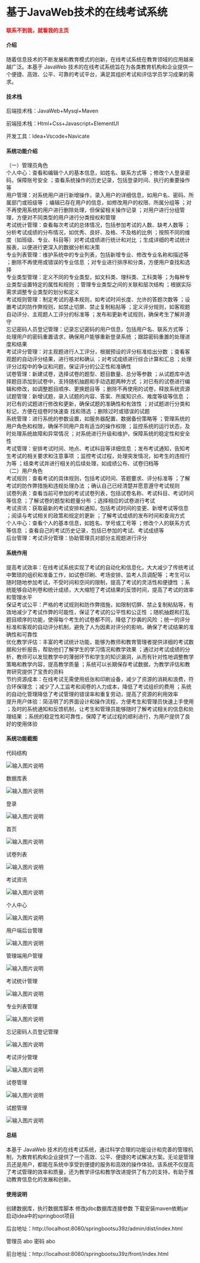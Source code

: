 # 基于JavaWeb技术的在线考试系统

<h4 style='color:red'>联系不到我，就看我的主页 </h4> 
 
#### 介绍

随着信息技术的不断发展和教育模式的创新，在线考试系统在教育领域的应用越来越广泛。本基于 JavaWeb 技术的在线考试系统旨在为各类教育机构和企业提供一个便捷、高效、公平、可靠的考试平台，满足其组织考试和评估学员学习成果的需求。

#### 技术栈

后端技术栈：JavaWeb+Mysql+Maven

前端技术栈：Html+Css+Javascript+ElementUI

开发工具：Idea+Vscode+Navicate

#### 系统功能介绍

（一）管理员角色  
个人中心：查看和编辑个人的基本信息，如姓名、联系方式等 ；修改个人登录密码，保障账号安全 ；查看系统操作的历史记录，包括登录时间、执行的重要操作等  
用户管理：对系统用户进行新增操作，录入用户的详细信息，如用户名、密码、所属部门或班级等 ；编辑已存在用户的信息，如修改用户的权限、所属分组等 ；对不再使用系统的用户进行删除处理，但保留相关操作记录 ；对用户进行分组管理，方便对不同类型的用户进行分类授权和管理  
考试统计管理：查看每次考试的总体情况，包括参加考试的人数、缺考人数等 ；分析考试成绩的分布情况，如优秀、良好、及格、不及格的比例 ；按照不同的维度（如班级、专业、科目等）对考试成绩进行统计和对比 ；生成详细的考试统计报表，以便进行更深入的数据分析和决策  
专业列表管理：维护系统中的专业列表，包括新增专业、修改专业名称和描述等 ；删除不再使用或错误的专业信息 ；对专业进行排序和分类，方便用户查找和选择  
专业类型管理：定义不同的专业类型，如文科类、理科类、工科类等 ；为每种专业类型设置特定的属性和规则 ；管理专业类型之间的关联和层次结构 ；根据实际需求调整专业类型的划分和定义  
考试规则管理：制定考试的基本规则，如考试时间长度、允许的答题次数等 ；设置考试的防作弊规则，如禁止切屏、禁止复制粘贴等 ；定义评分规则，如客观题自动评分、主观题人工评分的标准等 ；发布和更新考试规则，确保考生了解并遵守  
忘记密码人员登记管理：记录忘记密码的用户信息，包括用户名、联系方式等 ；处理用户的密码重置请求，确保用户能够重新登录系统 ；跟踪密码重置的处理进度和结果  
考试评分管理：对主观题进行人工评分，根据预设的评分标准给出分数 ；查看客观题的自动评分结果，进行核对和确认 ；对考试成绩进行综合计算和汇总 ；处理评分过程中的争议和问题，保证评分的公正性和准确性  
试卷管理：新建试卷，选择试卷的题型、题目数量、总分等参数 ；从试题库中选择题目添加到试卷中，支持随机抽题和手动选题两种方式 ；对已有的试卷进行编辑和修改，如调整题目顺序、更换题目等 ；删除不再使用的试卷，释放系统资源  
试题管理：新增试题，录入试题的内容、答案、所属知识点、难度等级等信息 ；对已有的试题进行修改和更新，确保试题的准确性和有效性 ；对试题进行分类和标记，方便在组卷时快速查 找和筛选 ；删除过时或错误的试题  
系统管理：进行系统的参数设置，如服务器配置、数据备份策略等 ；管理系统的用户角色和权限，确保不同用户具有适当的操作权限 ；监控系统的运行状态，及时处理系统故障和异常情况 ；对系统进行升级和维护，保障系统的稳定性和安全性  
考试管理：安排考试时间、地点、考试科目等详细信息 ；发布考试通知，告知考生考试的相关要求和注意事项 ；监控考试过程，处理突发情况，如考生的违规行为等 ；结束考试并进行相关的后续处理，如成绩公布、试卷归档等    
（二）用户角色  
考试规则：查看考试的具体规则，包括考试时间、答题要求、评分标准等 ；了解考试的防作弊措施和违规处理办法 ；确认自己已经清楚并愿意遵守考试规则  
试卷列表：查看当前可参加的考试试卷列表，包括试卷名称、考试科目、考试时间等信息 ；了解试卷的题型和题量分布 ；选择相应的试卷进行考试  
考试资讯：获取最新的考试安排和通知，包括考试时间的变更、新增考试等信息 ；阅读与考试相关的政策和规定的更新 ；了解考试成绩的发布时间和查询方式  
个人中心：查看个人的基本信息，如姓名、学号或工号等 ；修改个人的联系方式等信息 ；查看自己的考试历史记录，包括已参加的考试、考试成绩等  
后台管理：考试评分管理：协助管理员对部分主观题进行评分

#### 系统作用

提高考试效率：在线考试系统实现了考试的自动化和信息化，大大减少了传统考试中繁琐的组织和准备工作，如试卷印刷、考场安排、监考人员调配等 ；考生可以随时随地参加考试，不受时间和空间的限制，提高了考试的灵活性和便捷性 ；系统能够自动判卷和统计成绩，大大缩短了考试结果的反馈时间，提高了考试的效率和管理水平  
保证考试公平：严格的考试规则和防作弊措施，如限制切屏、禁止复制粘贴等，有效地减少了考试作弊的可能性，保证了考试的公平性和公正性 ；随机抽题和打乱题目顺序的功能，使得每个考生的试卷都不同，降低了抄袭的风险 ；统一的评分标准和客观的自动评分机制，避免了人为因素对评分的影响，确保了考试结果的准确性和可靠性  
优化教学评估：丰富的考试统计功能，能够为教师和教育管理者提供详细的考试数据和分析报告，帮助他们了解学生的学习情况和教学效果 ；通过对考试成绩的分析，教师可以发现教学中的薄弱环节和学生的知识漏洞，从而有针对性地调整教学策略和教学内容，提高教学质量 ；系统可以长期保存考试数据，为教学评估和教育研究提供了宝贵的资料  
节约资源成本：在线考试无需使用纸张和印刷设备，减少了资源的消耗和浪费，符合环保理念 ；减少了人工监考和阅卷的人力成本，降低了考试组织的费用 ；系统的自动化管理降低了考试管理的错误率和重复劳动，提高了资源的利用效率  
提升用户体验：简洁明了的界面设计和操作流程，方便考生和管理员快速上手使用 ；及时的系统通知和反馈机制，让考生和管理员能够随时了解考试相关的信息和处理结果 ；系统的稳定性和可靠性，保障了考试过程的顺利进行，为用户提供了良好的使用体验  

#### 系统功能截图

代码结构

![输入图片说明](images/de6b1c374885212aeb5430e689a1dab.png)

数据库表

![输入图片说明](images/45361e532bad1b8693ae09c33f2c0cd.png)

登录

![输入图片说明](images/860cd2e4248bbfb2a6cd6cdcc45a17a.png)

首页

![输入图片说明](images/d68810fc3daaf0a131ccdd3b0160527.png)

试卷列表

![输入图片说明](images/5f79666eb2e48677ea47914a83858b4.png)

考试资讯

![输入图片说明](images/8730153b7614d388268d4d415bd584a.png)

个人中心

![输入图片说明](images/c22cb537efda121cabc125a0eafaf62.png)

用户端后台管理

![输入图片说明](images/fe2ef607385070405ed34fffc0f128d.png)

管理端用户管理

![输入图片说明](images/cca9212d281566e9563b424678a8736.png)

考试统计管理

![输入图片说明](images/a39443dd3ff1edca6a68055536623ba.png)

专业列表管理

![输入图片说明](images/ef0d0c4de843f81049307b53eb80232.png)

忘记密码人员登记管理

![输入图片说明](images/79334ef36a661ab170af18fe7c69b87.png)

考试评分管理

![输入图片说明](images/264b25910fcc39dbb0373eb72e6d6ac.png)

试卷管理

![输入图片说明](images/0f3ca8381117aa0654fe55ecb84f42c.png)

试题管理

![输入图片说明](images/c4063345567264d35d01ecbc7f538b5.png)

#### 总结

本基于 JavaWeb 技术的在线考试系统，通过科学合理的功能设计和完善的管理机制，为教育机构和企业提供了一个高效、公平、便捷的考试解决方案。无论是管理员还是用户，都能在系统中享受到便捷的服务和高效的操作体验。该系统不仅提高了考试管理的效率和质量，还为教学评估和教学改进提供了有力的支持，有助于推动教育信息化的发展和创新。

#### 使用说明

创建数据库，执行数据库脚本 修改jdbc数据库连接参数 下载安装maven依赖jar 启动idea中的springboot项目

后台地址：http://localhost:8080/springbootsu39z/admin/dist/index.html

管理员  abo 密码 abo

前台地址：http://localhost:8080/springbootsu39z/front/index.html